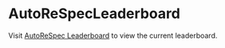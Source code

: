 # AutoReSpecLeaderboard

Visit [AutoReSpec Leaderboard](https://autorespec.github.io/AutoReSpecLeaderboard/) to view the current leaderboard.
